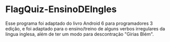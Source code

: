 # FlagQuiz-EnsinoDEIngles
 Esse programa foi adaptado do livro Android 6 para programadores 3 edição, e foi adaptado para o ensino/treino de alguns verbos irregulares da lingua inglesa, além de ter um modo para descontração "Gírias Blém".
 

